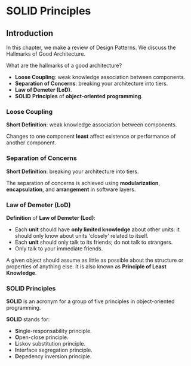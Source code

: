 # SOLID Principles

## Introduction

In this chapter, we make a review of Design Patterns. We discuss the Hallmarks of Good Architecture.

What are the hallmarks of a good architecture?

- **Loose Coupling**: weak knowledge association between components.
- **Separation of Concerns**: breaking your architecture into tiers.
- **Law of Demeter (LoD)**.
- **SOLID** **Principles** of **object-oriented programming**.

### Loose Coupling

**Short Definition**: weak knowledge association between components.

Changes to one component **least** affect existence or performance of another component.

### Separation of Concerns

**Short Definition**: breaking your architecture into tiers.

The separation of concerns is achieved using **modularization**, **encapsulation**, and **arrangement** in software layers.

### Law of Demeter (LoD)

**Definition** of **Law of Demeter (Lod)**:
- Each **unit** should have **only limited knowledge** about other units: it should only know about units 'closely' related to itself.
- Each **unit** should only talk to its friends; do not talk to strangers.
- Only talk to your immediate friends.

A given object should assume as little as possible about the structure or properties of anything else. It is also known as **Principle of Least Knowledge**.

### SOLID Principles

**SOLID** is an acronym for a group of five principles in object-oriented programming.

**SOLID** stands for:
- **S**ingle-responsability principle.
- **O**pen-close principle.
- **L**iskov substitution principle.
- **I**nterface segregation principle.
- **D**epedency inversion principle.
